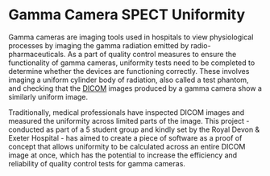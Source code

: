 # Gamma Camera SPECT Uniformity
Gamma cameras are imaging tools used in hospitals to view physiological processes by imaging the gamma radiation emitted by radio-pharmaceuticals. As a part of quality control measures to ensure the functionality of gamma cameras, uniformity tests need to be completed to determine whether the devices are functioning correctly. These involves imaging a uniform cylinder body of radiation, also called a test phantom, and checking that the [DICOM](https://en.wikipedia.org/wiki/DICOM) images produced by a gamma camera show a similarly uniform image. 

Traditionally, medical professionals have inspected DICOM images and measured the uniformity across limited parts of the image. This project - conducted as part of a 5 student group and kindly set by the Royal Devon & Exeter Hospital - has aimed to create a piece of software as a proof of concept that allows uniformity to be calculated across an entire DICOM image at once, which has the potential to increase the efficiency and reliability of quality control tests for gamma cameras.
